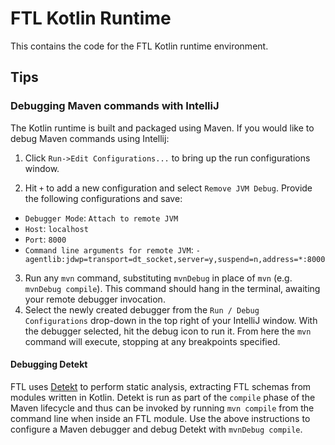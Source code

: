 # FTL Kotlin Runtime

This contains the code for the FTL Kotlin runtime environment.

## Tips

### Debugging Maven commands with IntelliJ

The Kotlin runtime is built and packaged using Maven. If you would like to debug Maven commands using Intellij:

1. Click  `Run->Edit Configurations...` to bring up the run configurations window.

2. Hit `+` to add a new configuration and select `Remove JVM Debug`. Provide the following configurations and save:
- `Debugger Mode`: `Attach to remote JVM`
- `Host`: `localhost`
- `Port`: `8000`
- `Command line arguments for remote JVM`: `-agentlib:jdwp=transport=dt_socket,server=y,suspend=n,address=*:8000`

3. Run any `mvn` command, substituting `mvnDebug` in place of `mvn` (e.g. `mvnDebug compile`). This command should hang in the terminal, awaiting your remote debugger invocation.
4. Select the newly created debugger from the `Run / Debug Configurations` drop-down in the top right of your IntelliJ 
window. With the debugger selected, hit the debug icon to run it. From here the `mvn` command will 
execute, stopping at any breakpoints specified.

#### Debugging Detekt
FTL uses [Detekt](https://github.com/Ozsie/detekt-maven-plugin) to perform static analysis, extracting FTL schemas
from modules written in Kotlin. Detekt is run as part of the `compile` phase of the Maven lifecycle and thus
can be invoked by running `mvn compile` from the command line when inside an FTL module. Use the above
instructions to configure a Maven debugger and debug Detekt with `mvnDebug compile`.